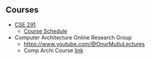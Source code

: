 ## Courses
- [CSE 291](https://cseweb.ucsd.edu/~efernandes/cse291fa22/syllabus.html)
	- [Course Schedule](https://docs.google.com/spreadsheets/d/e/2PACX-1vQhrEmlgzQBUwDDiFzGak44vBTPQWnU9nmRM6RFYwVOvYWSoXwq4R9GSMfPGIs4gwjjlxL3v7Oo0rHH/pubhtml/sheet?headers=false&gid=490406297#)
- Computer Architecture Online Research Group
	- https://www.youtube.com/@OnurMutluLectures
	- Comp Archi Course [link](https://www.youtube.com/watch?v=c3mPdZA-Fmc&list=PL5Q2soXY2Zi9xidyIgBxUz7xRPS-wisBN&ab_channel=OnurMutluLectures)